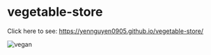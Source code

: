 # vegetable-store
Click here to see: https://yennguyen0905.github.io/vegetable-store/

![vegan](https://user-images.githubusercontent.com/55595605/103397007-4553bc00-4b04-11eb-9205-6e53384e3893.jpg)
